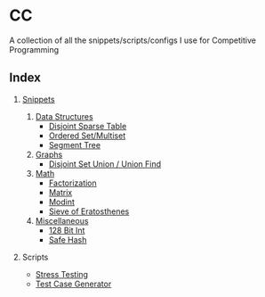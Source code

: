 # CC
A collection of all the snippets/scripts/configs I use for Competitive Programming

Index
-----

1. [Snippets](https://github.com/rocka0/CC/tree/main/Snippets)
   1. [Data Structures](/Snippets/Data_Structures/)
      * [Disjoint Sparse Table](/Snippets/Data_Structures/disjointSparseTable.cpp)
      * [Ordered Set/Multiset](/Snippets/Data_Structures/ordered_sets.cpp)
      * [Segment Tree](/Snippets/Data_Structures/segmentTree.cpp)
   2. [Graphs](/Snippets/Graph/)
      * [Disjoint Set Union / Union Find](/Snippets/Graph/dsu.cpp)
   3. [Math](/Snippets/Math/)
      * [Factorization](/Snippets/Math/factorization.cpp)
      * [Matrix](/Snippets/Math/matrix.cpp)
      * [Modint](/Snippets/Math/modint.cpp)
      * [Sieve of Eratosthenes](/Snippets/Math/sieve.cpp)
   4. [Miscellaneous](/Snippets/Misc/)
      * [128 Bit Int](/Snippets/Misc/int_128.cpp)
      * [Safe Hash](/Snippets/Misc/safe_hash.cpp)

2. Scripts
   * [Stress Testing](/Scripts/stress_test) 
   * [Test Case Generator](/Scripts/gen)
